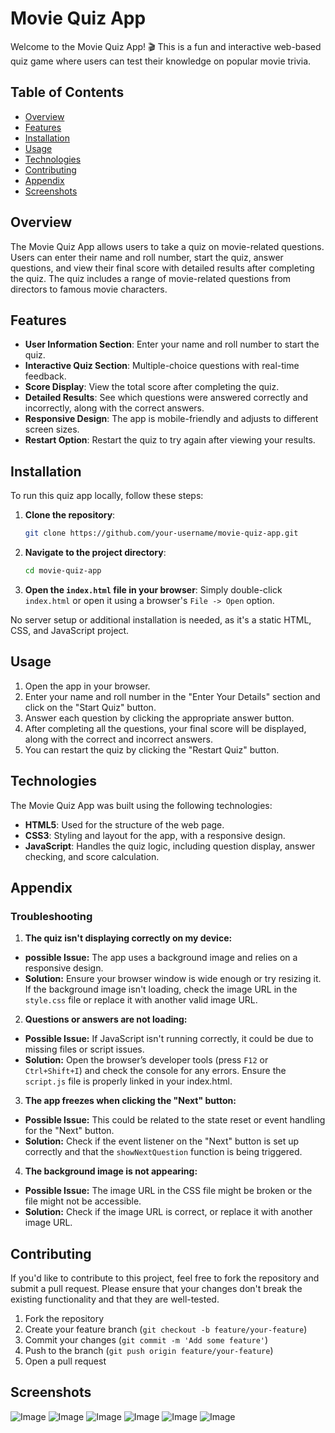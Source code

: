 # Movie Quiz App

Welcome to the Movie Quiz App! 🎬 This is a fun and interactive web-based quiz game where users can test their knowledge on popular movie trivia.

## Table of Contents

- [Overview](#overview)
- [Features](#features)
- [Installation](#installation)
- [Usage](#usage)
- [Technologies](#technologies)
- [Contributing](#contributing)
- [Appendix](#Appendix)
- [Screenshots](#Screenshots)

## Overview

The Movie Quiz App allows users to take a quiz on movie-related questions. Users can enter their name and roll number, start the quiz, answer questions, and view their final score with detailed results after completing the quiz. The quiz includes a range of movie-related questions from directors to famous movie characters.

## Features

- **User Information Section**: Enter your name and roll number to start the quiz.
- **Interactive Quiz Section**: Multiple-choice questions with real-time feedback.
- **Score Display**: View the total score after completing the quiz.
- **Detailed Results**: See which questions were answered correctly and incorrectly, along with the correct answers.
- **Responsive Design**: The app is mobile-friendly and adjusts to different screen sizes.
- **Restart Option**: Restart the quiz to try again after viewing your results.

## Installation

To run this quiz app locally, follow these steps:

1. **Clone the repository**:
    ```bash
    git clone https://github.com/your-username/movie-quiz-app.git
    ```

2. **Navigate to the project directory**:
    ```bash
    cd movie-quiz-app
    ```

3. **Open the `index.html` file in your browser**:
    Simply double-click `index.html` or open it using a browser's `File -> Open` option.

No server setup or additional installation is needed, as it's a static HTML, CSS, and JavaScript project.

## Usage

1. Open the app in your browser.
2. Enter your name and roll number in the "Enter Your Details" section and click on the "Start Quiz" button.
3. Answer each question by clicking the appropriate answer button.
4. After completing all the questions, your final score will be displayed, along with the correct and incorrect answers.
5. You can restart the quiz by clicking the "Restart Quiz" button.

## Technologies
The Movie Quiz App was built using the following technologies:

- **HTML5**: Used for the structure of the web page.
- **CSS3**: Styling and layout for the app, with a responsive design.
- **JavaScript**: Handles the quiz logic, including question display, answer checking, and score calculation.
## Appendix
### Troubleshooting
1. **The quiz isn't displaying correctly on my device:**
* **possible Issue:** The app uses a background image and relies on a responsive design.
* **Solution:** Ensure your browser window is wide enough or try resizing it. If the background image isn't loading, check the image URL in the ```style.css``` file or replace it with another valid image URL.
2. **Questions or answers are not loading:**
* **Possible Issue:** If JavaScript isn't running correctly, it could be due to missing files or script issues.
* **Solution:** Open the browser’s developer tools (press ```F12``` or ```Ctrl+Shift+I```) and check the console for any errors. Ensure the ```script.js``` file is properly linked in your index.html.
3. **The app freezes when clicking the "Next" button:**
* **Possible Issue:** This could be related to the state reset or event handling for the "Next" button.
* **Solution:** Check if the event listener on the "Next" button is set up correctly and that the ```showNextQuestion``` function is being triggered.
4. **The background image is not appearing:**
* **Possible Issue:** The image URL in the CSS file might be broken or the file might not be accessible.
* **Solution:** Check if the image URL is correct, or replace it with another image URL.

## Contributing

If you'd like to contribute to this project, feel free to fork the repository and submit a pull request. Please ensure that your changes don't break the existing functionality and that they are well-tested.

1. Fork the repository
2. Create your feature branch (`git checkout -b feature/your-feature`)
3. Commit your changes (`git commit -m 'Add some feature'`)
4. Push to the branch (`git push origin feature/your-feature`)
5. Open a pull request







## Screenshots

![Image](https://github.com/user-attachments/assets/321f3295-82d9-4064-87b4-8b035cda22cf)
![Image](https://github.com/user-attachments/assets/862c0052-2b5e-4fb6-8217-dac3dd610b73)
![Image](https://github.com/user-attachments/assets/d72a492c-5f0d-46d0-8804-ffbe7b724e3a)
![Image](https://github.com/user-attachments/assets/5ef881a4-4bad-45c7-b82f-6baf7e113991)
![Image](https://github.com/user-attachments/assets/b38749be-f9c5-4f0f-8b9b-5d82891c2917)
![Image](https://github.com/user-attachments/assets/862c0052-2b5e-4fb6-8217-dac3dd610b73)

